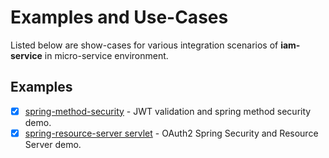# Examples and Use-Cases
Listed below are show-cases for various integration scenarios of __iam-service__ in micro-service environment.

## Examples
* [x] [spring-method-security](spring-method-security) - JWT validation and spring method security demo. 
* [x] [spring-resource-server servlet](spring-resource-server) - OAuth2 Spring Security and Resource Server demo.
